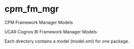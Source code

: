 # cpm_fm_mgr
CPM Framework Manager Models

UCAR Cognos BI Framework Manager Models

Each directory contains a model (model.xml) for one package.

